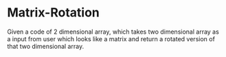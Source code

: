 # Matrix-Rotation
Given a code of 2 dimensional array, which takes two dimensional array as a input from user which looks like a matrix and return a rotated version of that two dimensional array.
